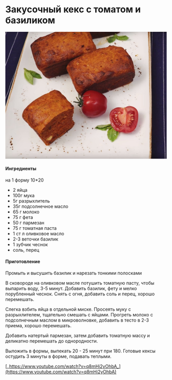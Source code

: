 ﻿---
image: ../../pics/untitled.jpg
---
# Закусочный кекс с томатом и базиликом

![Закусочный кекс с томатом и базиликом](../../pics/untitled.jpg)

#### Ингредиенты

на 1 форму 10\*20

* 2 яйца
* 100г мука
* 5г разрыхлитель
* 35г подсолнечное масло
* 65 г молоко
* 75 г фета
* 50 г пармезан
* 75 г томатная паста
* 1 ст л оливковое масло
* 2-3 веточки базилик
* 1 зубчик чеснок
* соль, перец

#### Приготовление

Промыть и высушить базилик и нарезать тонкими полосками

В сковороде на оливковом масле потушить томатную пасту, чтобы выпарить воду, 3-5 минут. Добавить базилик, фету и мелко порубленный чеснок. Снять с огня, добавить соль и перец, хорошо перемешать.

Слегка взбить яйца в отдельной миске. Просеять муку с разрыхлителем, тщательно смешать с яйцами. Прогреть молоко с подсолнечным маслом в микроволновке, добавить в тесто в 2-3 приема, хорошо перемешать.

Добавить натертый пармезан, затем добавить томатную массу и деликатно перемешать до однородности.

Выложить в формы, выпекать 20 - 25 минут при 180. Готовые кексы остудить 3 минуты в форме, подавать теплыми.

[_https://www.youtube.com/watch?v=q8mHi2yOhbA_](https://www.youtube.com/watch?v=q8mHi2yOhbA)
